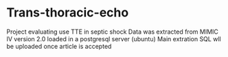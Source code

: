 # Trans-thoracic-echo
Project evaluating use TTE in septic shock 
Data was extracted from MIMIC IV version 2.0 loaded in a postgresql server (ubuntu) 
Main extration SQL wll be uploaded once article is accepted 
